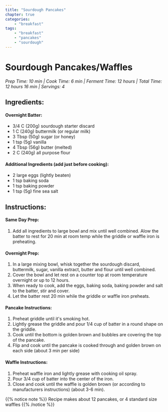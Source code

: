 ```yaml
---
title: "Sourdough Pancakes"
chapter: true
categories:
    - "breakfast"
tags:
    - "breakfast"
    - "pancakes"
    - "sourdough"
---
```

# Sourdough Pancakes/Waffles
*Prep Time: 10 min | Cook Time: 6 min | Ferment Time: 12 hours | Total Time: 12 hours 16 min | Servings: 4*

## Ingredients:

#### Overnight Batter:

- 3/4 C (200g) sourdough starter discard
- 1 C (240g) buttermilk (or regular milk)
- 3 Tbsp (50g) sugar (or honey)
- 1 tsp (5g) vanilla
- 4 Tbsp (56g) butter (melted)
- 2 C (240g) all purpose flour

#### Additional Ingredients (add just before cooking):

- 2 large eggs (lightly beaten)
- 1 tsp baking soda
- 1 tsp baking powder
- 1 tsp (5g) fine sea salt

## Instructions:

#### Same Day Prep:

1. Add all ingredients to large bowl and mix until well combined. Alow the batter to rest for 20 min at room temp while the griddle or waffle iron is preheating.

#### Overnight Prep:

1. In a large mixing bowl, whisk together the sourdough discard, buttermilk, sugar, vanilla extract, butter and flour until well combined.
2. Cover the bowl and let rest on a counter top at room temperature overnight or up to 12 hours.
3. When ready to cook, add the eggs, baking soda, baking powder and salt to the batter, stir and cover.
4. Let the batter rest 20 min while the griddle or waffle iron preheats.

#### Pancake Instructions:

1. Preheat griddle until it's smoking hot.
2. Lightly grease the griddle and pour 1/4 cup of batter in a round shape on the griddle.
3. Cook until the bottom is golden brown and bubbles are covering the top of the pancake.
4. Flip and cook until the pancake is cooked through and golden brown on each side (about 3 min per side)

#### Waffle Instructions:

1. Preheat waffle iron and lightly grease with cooking oil spray.
2. Pour 3/4 cup of batter into the center of the iron. 
3. Close and cook until the waffle is golden brown (or according to manufacturers instructions) (about 3-6 min).


{{% notice note %}}
Recipe makes about 12 pancakes, or 4 standard size waffles
{{% /notice %}}
